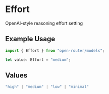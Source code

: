 # Effort

OpenAI-style reasoning effort setting

## Example Usage

```typescript
import { Effort } from "open-router/models";

let value: Effort = "medium";
```

## Values

```typescript
"high" | "medium" | "low" | "minimal"
```